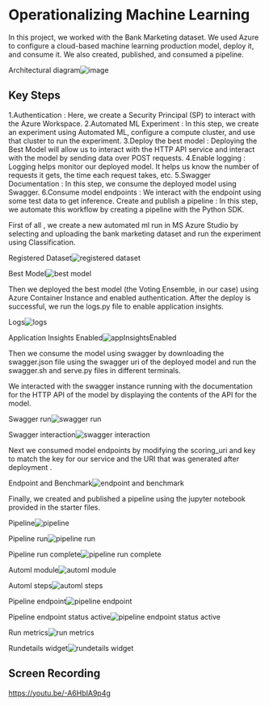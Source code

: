 # Operationalizing Machine Learning

In this project, we worked with the Bank Marketing dataset. We used Azure to configure a cloud-based machine learning production model, deploy it, and consume it. We also created, published, and consumed a pipeline. 

Architectural diagram![image](https://user-images.githubusercontent.com/48025239/112717396-66188b80-8f12-11eb-993a-fd53c7852bc6.png)

## Key Steps

1.Authentication : Here, we create a Security Principal (SP) to interact with the Azure Workspace.
2.Automated ML Experiment : In this step, we create an experiment using Automated ML, configure a compute cluster, and use that cluster to run the experiment.
3.Deploy the best model : Deploying the Best Model will allow us to interact with the HTTP API service and interact with the model by sending data over POST requests.
4.Enable logging : Logging helps monitor our deployed model. It helps us know the number of requests it gets, the time each request takes, etc.
5.Swagger Documentation : In this step, we consume the deployed model using Swagger.
6.Consume model endpoints : We interact with the endpoint using some test data to get inference.
Create and publish a pipeline : In this step, we automate this workflow by creating a pipeline with the Python SDK.

First of all , we create a new automated ml run in MS Azure Studio by selecting and uploading the bank marketing dataset and run the experiment using Classification.

Registered Dataset![registered dataset](https://github.com/aishpn5/Operationalizing_Machine_Learning/blob/main/Images/registered%20dataset.png)

Best Model![best model](https://github.com/aishpn5/Operationalizing_Machine_Learning/blob/main/Images/best%20model.png)

Then we deployed the best model (the Voting Ensemble, in our case) using Azure Container Instance and enabled authentication.
After the deploy is successful, we run the logs.py file to enable application insights.

Logs![logs](https://github.com/aishpn5/Operationalizing_Machine_Learning/blob/main/Images/logs.png)

Application Insights Enabled![appInsightsEnabled](https://github.com/aishpn5/Operationalizing_Machine_Learning/blob/main/Images/appInsightsEnabled.png)

Then we consume the model using swagger by downloading the swagger.json file using the swagger uri of the deployed model and run the swagger.sh and serve.py files in different terminals.

We interacted with the swagger instance running with the documentation for the HTTP API of the model by displaying the contents of the API for the model.

Swagger run![swagger run](https://github.com/aishpn5/Operationalizing_Machine_Learning/blob/main/Images/swagger%20run.png)

Swagger interaction![swagger interaction](https://github.com/aishpn5/Operationalizing_Machine_Learning/blob/main/Images/swagger%20interaction.png)

Next we consumed model endpoints by modifying the scoring_uri and key to match the key for our service and the URI that was generated after deployment . 

Endpoint and Benchmark![endpoint and benchmark](https://github.com/aishpn5/Operationalizing_Machine_Learning/blob/main/Images/endpoint%20and%20benchmark.png)

Finally, we created and published a pipeline using the jupyter notebook provided in the starter files.

Pipeline![pipeline](https://github.com/aishpn5/Operationalizing_Machine_Learning/blob/main/Images/pipeline.png)

Pipeline run![pipeline run](https://github.com/aishpn5/Operationalizing_Machine_Learning/blob/main/Images/pipeline%20run.png)

Pipeline run complete![pipeline run complete](https://github.com/aishpn5/Operationalizing_Machine_Learning/blob/main/Images/pipeline%20run%20complete.png)

Automl module![automl module](https://github.com/aishpn5/Operationalizing_Machine_Learning/blob/main/Images/automl%20module.png)

Automl steps![automl steps](https://github.com/aishpn5/Operationalizing_Machine_Learning/blob/main/Images/automl%20steps.png)

Pipeline endpoint![pipeline endpoint](https://github.com/aishpn5/Operationalizing_Machine_Learning/blob/main/Images/pipeline%20endpoint.png)

Pipeline endpoint status active![pipeline endpoint status active](https://github.com/aishpn5/Operationalizing_Machine_Learning/blob/main/Images/pipeline%20endpoint%20status%20active.png)

Run metrics![run metrics](https://github.com/aishpn5/Operationalizing_Machine_Learning/blob/main/Images/run%20metrics.png)

Rundetails widget![rundetails widget](https://github.com/aishpn5/Operationalizing_Machine_Learning/blob/main/Images/rundetails%20widget.png)

## Screen Recording
https://youtu.be/-A6HbIA9p4g
